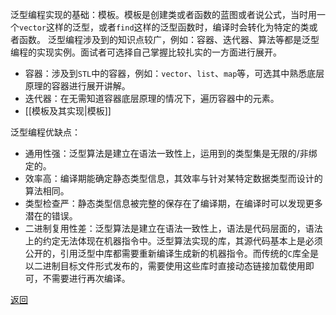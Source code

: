 泛型编程实现的基础：模板。模板是创建类或者函数的蓝图或者说公式，当时用一个`vector`这样的泛型，或者`find`这样的泛型函数时，编译时会转化为特定的类或者函数。
泛型编程涉及到的知识点较广，例如：容器、迭代器、算法等都是泛型编程的实现实例。面试者可选择自己掌握比较扎实的一方面进行展开。
- 容器：涉及到`STL`中的容器，例如：`vector`、`list`、`map`等，可选其中熟悉底层原理的容器进行展开讲解。
- 迭代器：在无需知道容器底层原理的情况下，遍历容器中的元素。
- [[模板及其实现|模板]]

泛型编程优缺点：
- 通用性强：泛型算法是建立在语法一致性上，运用到的类型集是无限的/非绑定的。
- 效率高：编译期能确定静态类型信息，其效率与针对某特定数据类型而设计的算法相同。
- 类型检查严：静态类型信息被完整的保存在了编译期，在编译时可以发现更多潜在的错误。
- 二进制复用性差：泛型算法是建立在语法一致性上，语法是代码层面的，语法上的约定无法体现在机器指令中。泛型算法实现的库，其源代码基本上是必须公开的，引用泛型中库都需要重新编译生成新的机器指令。而传统的`C`库全是以二进制目标文件形式发布的，需要使用这些库时直接动态链接加载使用即可，不需要进行再次编译。

[返回](C++语言特性相关/readme)